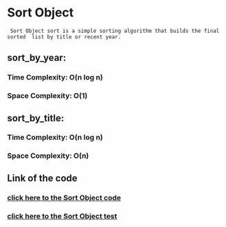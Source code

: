 # Sort Object
     Sort Object sort is a simple sorting algorithm that builds the final sorted  list by title or recent year.

## sort_by_year:
### Time Complexity: O(n log n)
### Space Complexity: O(1) 

## sort_by_title:
### Time Complexity: O(n log n)
### Space Complexity: O(n) 

## Link of the code
### [click here to the Sort Object code](../CC28/sort.py)
### [click here to the Sort Object test](./test/test_sort.py)

